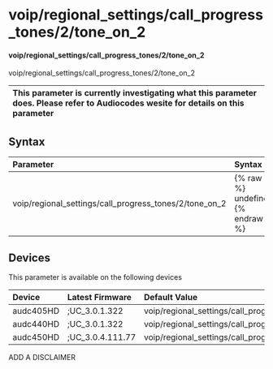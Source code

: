 ﻿---
description: voip/regional_settings/call_progress_tones/2/tone_on_2
search: false
---

# voip/regional_settings/call_progress_tones/2/tone_on_2

#### voip/regional_settings/call_progress_tones/2/tone_on_2

voip/regional_settings/call_progress_tones/2/tone_on_2


| This parameter is currently investigating what this parameter does. Please refer to Audiocodes wesite for details on this parameter | 
| :--- |

## Syntax
| Parameter | Syntax |
| :--- | :--- |
|voip/regional_settings/call_progress_tones/2/tone_on_2 | {% raw %} undefined {% endraw %}|

## Devices
This parameter is available on the following devices

| Device | Latest Firmware | Default Value |
|:---|:---|:---|
| audc405HD | ;UC_3.0.1.322 | voip/regional_settings/call_progress_tones/2/tone_on_2=0 
| audc440HD | ;UC_3.0.1.322 | voip/regional_settings/call_progress_tones/2/tone_on_2=0 
| audc450HD | ;UC_3.0.4.111.77 | voip/regional_settings/call_progress_tones/2/tone_on_2=0 

ADD A DISCLAIMER
